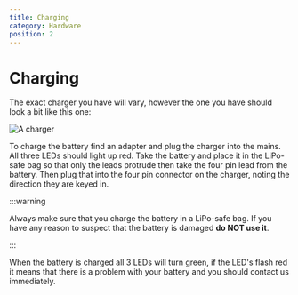 ```yaml
---
title: Charging
category: Hardware
position: 2
---
```

# Charging

The exact charger you have will vary, however the one you have should look a bit like this one: 

![A charger](/images/charger.png)

To charge the battery find an adapter and plug the charger into the mains. All three LEDs should light up red. Take the battery and place it in the LiPo-safe bag so that only the leads protrude then take the four pin lead from the battery. Then plug that into the four pin connector on the charger, noting the direction they are keyed in.

:::warning

Always make sure that you charge the battery in a LiPo-safe bag. If you have any reason to suspect that the battery is damaged **do NOT use it**.

:::

When the battery is charged all 3 LEDs will turn green, if the LED's flash red it means that there is a problem with your battery and you should contact us immediately.

